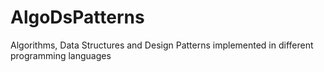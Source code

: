 # AlgoDsPatterns
Algorithms, Data Structures and Design Patterns implemented in different programming languages
